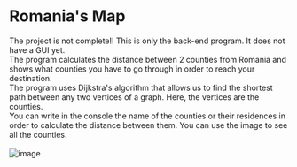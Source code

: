 # Romania's Map

The project is not complete!! This is only the back-end program. It does not have a GUI yet.
<br>
The program calculates the distance between 2 counties from Romania and shows what counties you have to go through in order to reach your destination.
<br>
The program uses Dijkstra's algorithm that allows us to find the shortest path between any two vertices of a graph. Here, the vertices are the counties.
<br>
You can write in the console the name of the counties or their residences in order to calculate the distance between them. You can use the image to see all the counties.
<br><br>
![image](https://user-images.githubusercontent.com/102962523/178837505-30b0bdbb-7980-4635-bf50-65fe5105e68b.png)

